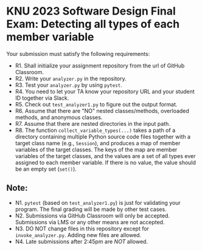 # KNU 2023 Software Design Final Exam: Detecting all types of each member variable

Your submission must satisfy the following requirements:

* R1. Shall initialize your assignment repository from the url of GitHub Classroom.
* R2. Write your `analyzer.py` in the repository.
* R3. Test your `analyzer.py` by using `pytest`.
* R4. You need to let your TA know your repository URL and your student ID together via Slack.
* R5. Check out `test_analyzer1.py` to figure out the output format.
* R6. Assume that there are "NO" nested classes/methods, overloaded methods, and anonymous classes.
* R7. Assume that there are nested directories in the input path.
* R8. The function `collect_variable_types(...)` takes a path of a directory containing multiple Python source code files together with a target class name (e.g., `Session`), and produces a map of member variables of the target classes. The keys of the map are member variables of the target classes, and the values are a set of all types ever assigned to each member variable. If there is no value, the value should be an empty set (`set()`).


## Note:

* N1. `pytest` (based on `test_analyzer1.py`) is just for validating your program. The final grading will be made by other test cases.
* N2. Submissions via GitHub Classroom will only be accepted. Submissions via LMS or any other means are not accepted.
* N3. DO NOT change files in this repository except for `invoke_analyzer.py`. Adding new files are allowed.
* N4. Late submissions after 2:45pm are *NOT* allowed.
